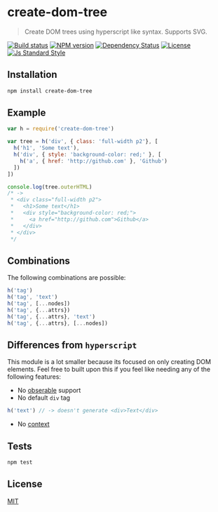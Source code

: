 
# create-dom-tree

> Create DOM trees using hyperscript like syntax. Supports SVG.

[![Build status][travis-image]][travis-url]
[![NPM version][version-image]][version-url]
[![Dependency Status][david-image]][david-url]
[![License][license-image]][license-url]
[![Js Standard Style][standard-image]][standard-url]

## Installation

```bash
npm install create-dom-tree
```

## Example

```js
var h = require('create-dom-tree')

var tree = h('div', { class: 'full-width p2'}, [
  h('h1', 'Some text'),
  h('div', { style: 'background-color: red;' }, [
    h('a', { href: 'http://github.com' }, 'Github')
  ])
])

console.log(tree.outerHTML)
/* ->
 * <div class="full-width p2">
 *   <h1>Some text</h1>
 *   <div style="background-color: red;">
 *     <a href="http://github.com">Github</a>
 *   </div>
 * </div>
 */
```

## Combinations

The following combinations are possible:

```js
h('tag')
h('tag', 'text')
h('tag', [...nodes])
h('tag', {...attrs})
h('tag', {...attrs}, 'text')
h('tag', {...attrs}, [...nodes])
```

## Differences from `hyperscript`

This module is a lot smaller because its focused on only creating DOM elements. Feel free to built upon this if you feel like needing any of the following features:

* No [obserable](https://github.com/dominictarr/observable) support
* No default `div` tag

```js
h('text') // -> doesn't generate <div>Text</div>
```

* No [context](https://github.com/dominictarr/hyperscript/blob/master/test/index.js#L120-L126)

## Tests

```bash
npm test
```

## License

[MIT][license-url]

[travis-image]: https://img.shields.io/travis/queckezz/create-dom-tree.svg?style=flat-square
[travis-url]: https://travis-ci.org/queckezz/create-dom-tree

[version-image]: https://img.shields.io/npm/v/create-dom-tree.svg?style=flat-square
[version-url]: https://npmjs.org/package/create-dom-tree

[david-image]: http://img.shields.io/david/queckezz/create-dom-tree.svg?style=flat-square
[david-url]: https://david-dm.org/queckezz/create-dom-tree

[standard-image]: https://img.shields.io/badge/code-standard-brightgreen.svg?style=flat-square
[standard-url]: https://github.com/feross/standard

[license-image]: http://img.shields.io/npm/l/create-dom-tree.svg?style=flat-square
[license-url]: ./license
